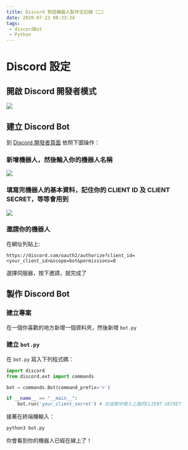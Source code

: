 ```yaml
---
title: Discord 對話機器人製作全記錄（二）
date: 2020-07-23 08:33:34
tags:
 - discordBot
 - Python
---
```


# Discord 設定

## 開啟 Discord 開發者模式

![](discord-bot2-1.png)

## 建立 Discord Bot

到 [Discord 開發者頁面](https://discord.com/developers/applications/) 依照下圖操作：

### 新增機器人，然後輸入你的機器人名稱

![](discord-bot2-2.png)

### 填寫完機器人的基本資料，記住你的 CLIENT ID 及 CLIENT SECRET，等等會用到

![](discord-bot2-3.png)

### 邀請你的機器人

在網址列貼上:

```
https://discord.com/oauth2/authorize?client_id=<your_client_id>&scope=bot&permissions=8
```

選擇伺服器，按下邀請，就完成了

## 製作 Discord Bot

### 建立專案

在一個你喜歡的地方新增一個資料夾，然後新增 ```bot.py``` 

### 建立 ```bot.py```

在 ```bot.py``` 寫入下列程式碼：

```python
import discord
from discord.ext import commands

bot = commands.Bot(command_prefix='>')

if __name__ == "__main__":
    bot.run('your_client_secret') # 在括號中填入上面的CLIENT SECRET
```

接著在終端機輸入：

```bash
python3 bot.py
```

你會看到你的機器人已經在線上了！